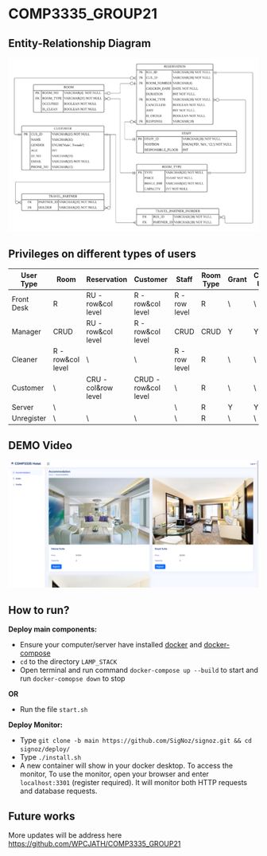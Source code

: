 # COMP3335_GROUP21

## Entity-Relationship Diagram
![ERD](./images/ERD.png)

## Privileges on different types of users
| User Type  | Room              | Reservation        | Customer             | Staff         | Room Type | Grant | Create User |
|------------|-------------------|--------------------|----------------------|---------------|-----------|-------|-------------|
| Front Desk | R                 | RU - row&col level | R - row&col level    | R - row level | R         | \     | \           |
| Manager    | CRUD              | RU - row&col level | R - row&col level    | CRUD          | CRUD      | Y     | Y           |
| Cleaner    | R - row&col level | \                  | \                    | R - row level | R         | \     | \           |
| Customer   | \                 | CRU -col&row level | CRUD - row&col level | \             | R         | \     | \           |
| Server     | \                 |                    |                      | \             | R         | Y     | Y           |
| Unregister | \                 | \                  | \                    | \             | R         | \     | \           |


## DEMO Video
[![Alternate Text](./images/demo.png)]({https://youtu.be/CWA3R_60B8s} "Link Title")

## How to run?

**Deploy main components:**

- Ensure your computer/server have installed [docker](https://www.docker.com) and [docker-compose](https://docs.docker.com/compose/)
- `cd` to the directory `LAMP_STACK`
- Open terminal and run command `docker-compose up --build` to start and run `docker-comopse down` to stop

**OR**

- Run the file `start.sh`

**Deploy Monitor:**

* Type `git clone -b main https://github.com/SigNoz/signoz.git && cd signoz/deploy/`
* Type `./install.sh`
* A new container will show in your docker desktop. To access the monitor, To use the monitor, open your browser and enter `localhost:3301` (register required). It will monitor both HTTP requests and database requests.

## Future works

More updates will be address here https://github.com/WPCJATH/COMP3335_GROUP21